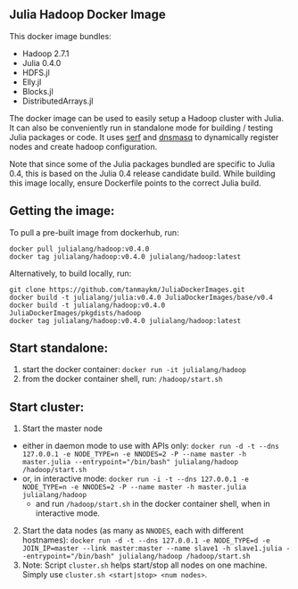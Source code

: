 ## Julia Hadoop Docker Image

This docker image bundles: 
- Hadoop 2.7.1
- Julia 0.4.0 
- HDFS.jl
- Elly.jl
- Blocks.jl
- DistributedArrays.jl

The docker image can be used to easily setup a Hadoop cluster with Julia. It can also be conveniently run in standalone mode for building / testing Julia packages or code.
It uses [serf](https://www.serfdom.io/) and [dnsmasq](http://en.wikipedia.org/wiki/Dnsmasq) to dynamically register nodes and create hadoop configuration.

Note that since some of the Julia packages bundled are specific to Julia 0.4, this is based on the Julia 0.4 release candidate build. While building this image locally, ensure 
Dockerfile points to the correct Julia build.

## Getting the image:

To pull a pre-built image from dockerhub, run:
````
docker pull julialang/hadoop:v0.4.0
docker tag julialang/hadoop:v0.4.0 julialang/hadoop:latest
````

Alternatively, to build locally, run:
````
git clone https://github.com/tanmaykm/JuliaDockerImages.git
docker build -t julialang/julia:v0.4.0 JuliaDockerImages/base/v0.4
docker build -t julialang/hadoop:v0.4.0 JuliaDockerImages/pkgdists/hadoop
docker tag julialang/hadoop:v0.4.0 julialang/hadoop:latest
````

## Start standalone:
1. start the docker container: `docker run -it julialang/hadoop`
2. from the docker container shell, run: `/hadoop/start.sh`

## Start cluster:
1. Start the master node
  - either in daemon mode to use with APIs only: `docker run -d -t --dns 127.0.0.1 -e NODE_TYPE=n -e NNODES=2 -P --name master -h master.julia --entrypoint="/bin/bash" julialang/hadoop /hadoop/start.sh`
  - or, in interactive mode: `docker run -i -t --dns 127.0.0.1 -e NODE_TYPE=n -e NNODES=2 -P --name master -h master.julia julialang/hadoop`
    - and run `/hadoop/start.sh` in the docker container shell, when in interactive mode.
2. Start the data nodes (as many as `NNODES`, each with different hostnames):
`docker run -d -t --dns 127.0.0.1 -e NODE_TYPE=d -e JOIN_IP=master --link master:master --name slave1 -h slave1.julia --entrypoint="/bin/bash" julialang/hadoop /hadoop/start.sh`
3. Note: Script `cluster.sh` helps start/stop all nodes on one machine. Simply use `cluster.sh <start|stop> <num nodes>`.
